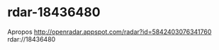 rdar-18436480
=============

Apropos http://openradar.appspot.com/radar?id=5842403076341760  rdar://18436480


